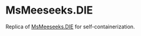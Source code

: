 # MsMeeseeks.DIE

Replica of [MsMeeseeks.DIE](https://github.com/Yeah69/MsMeeseeks.DIE) for self-containerization.